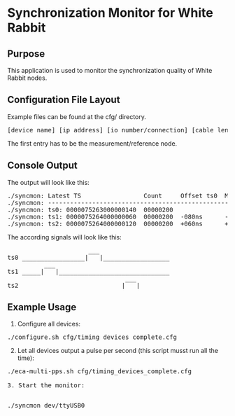 Synchronization Monitor for White Rabbit
========================================

Purpose
-------

This application is used to monitor the synchronization quality of White Rabbit nodes.

Configuration File Layout
-------------------------

Example files can be found at the cfg/ directory.

<pre>[device name] [ip address] [io number/connection] [cable length in meters]</pre>

The first entry has to be the measurement/reference node.

Console Output
--------------

The output will look like this:

<pre>
./syncmon: Latest TS                 Count     Offset ts0  MaxFuture  MinFuture  MaxPast  MinPast  Average
./syncmon: ----------------------------------------------------------------------------------------------------
./syncmon: ts0: 0000075263000000140  00000200
./syncmon: ts1: 0000075264000000060  00000200  -080ns      -080ns     -079ns     +000ns   +000ns   -79.8899ns
./syncmon: ts2: 0000075264000000120  00000200  +060ns      +000ns     +000ns     +060ns   +059ns   +59.7750ns
</pre>

The according signals will look like this:

<pre>
                      ___                   
ts0 _________________|   |__________________
          ___                               
ts1 _____|   |______________________________
                                ___         
ts2 ___________________________|   |________
</pre>


Example Usage
-------------

1. Configure all devices:
  <pre>./configure.sh cfg/timing_devices_complete.cfg</pre>

2. Let all devices output a pulse per second (this script musst run all the time):
  <pre>./eca-multi-pps.sh cfg/timing_devices_complete.cfg

3. Start the monitor:
  <pre>./syncmon dev/ttyUSB0</pre>
